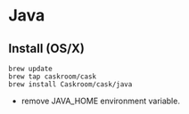 # Java

## Install (OS/X)

    brew update
    brew tap caskroom/cask
    brew install Caskroom/cask/java
    
- remove JAVA_HOME environment variable.
